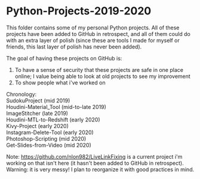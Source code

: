 # Python-Projects-2019-2020
This folder contains some of my personal Python projects. All of these projects have been added to GitHub in retrospect, and all of them could do with an extra layer of polish (since these are tools I made for myself or friends, this last layer of polish has never been added).

The goal of having these projects on GitHub is:
  1) To have a sense of security that these projects are safe in one place online; I value being able to look at old projects to see my improvement
  3) To show people what i've worked on
  
Chronology:  
  SudokuProject (mid 2019)  
  Houdini-Material_Tool (mid-to-late 2019)  
  ImageStitcher (late 2019)  
  Houdini-MTL-to-Redshift (early 2020)  
  Kivy-Project (early 2020)  
  Instagram-Delete-Tool (early 2020)  
  Photoshop-Scripting (mid 2020)  
  Get-Slides-from-Video (mid 2020)  

Note: https://github.com/nlon982/LiveLinkFixing is a current project i'm working on that isn't here (it hasn't been added to GitHub in retrospect). Warning: it is very messy! I plan to reorganize it with good practices in mind.
